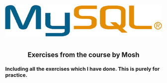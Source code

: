 <p align="center">
<img align="center" src="https://github.com/eroval/SQL-Exercises/blob/master/img/SQL_img.png" />
<br />
<br />
<h2 align="center"> Exercises from the course by Mosh </h2>
<h3>Including all the exercises which I have done. This is purely for practice.</h3>
</p>

